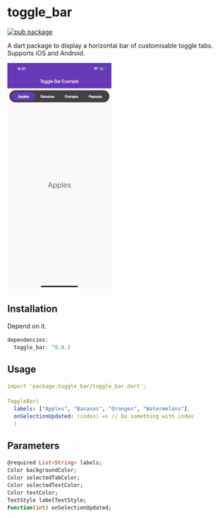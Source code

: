 # toggle_bar

[![pub package](https://img.shields.io/pub/v/toggle_bar.svg)](https://pub.dartlang.org/packages/toggle_bar)

A dart package to display a horizontal bar of customisable toggle tabs. Supports iOS and Android.

<img src="demo.gif" height="512">

## Installation
Depend on it.
``` dart
dependencies:
  toggle_bar: ^0.0.2
```

## Usage
``` yaml
import 'package:toggle_bar/toggle_bar.dart';

ToggleBar(
  labels: ["Apples", "Bananas", "Oranges", "Watermelons"],
  onSelectionUpdated: (index) => // Do something with index
  )
```

## Parameters
```dart 
@required List<String> labels;
Color backgroundColor;
Color selectedTabColor;
Color selectedTextColor;
Color textColor;
TextStyle labelTextStyle;
Function(int) onSelectionUpdated;
```
